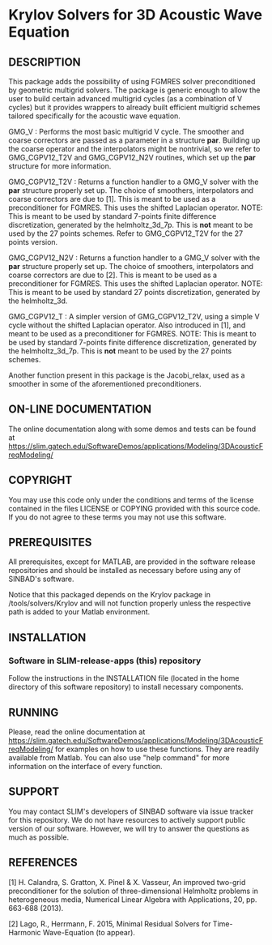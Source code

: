 # Krylov Solvers for 3D Acoustic Wave Equation
##  DESCRIPTION
 This package adds the possibility of using FGMRES solver preconditioned by
 geometric multigrid solvers. The package is generic enough to allow the user 
 to build certain advanced multigrid cycles (as a combination of V cycles)
 but it provides wrappers to already built efficient multigrid schemes tailored
 specifically for the acoustic wave equation.
 
GMG_V
: Performs the most basic multigrid V cycle. The smoother and coarse correctors
  are passed as a parameter in a structure **par**. Building up the coarse 
  operator and the interpolators might be nontrivial, so we refer to 
  GMG_CGPV12_T2V and  GMG_CGPV12_N2V routines, which set up the **par** 
  structure for more information.
  
GMG_CGPV12_T2V
: Returns a function handler to a GMG_V solver with the **par** structure 
  properly set up. The choice of smoothers, interpolators and coarse correctors
  are due to [1]. This is meant to be used as a preconditioner for FGMRES. 
  This uses the shifted Laplacian operator.
  NOTE: This is meant to be used by standard 7-points finite difference
  discretization, generated by the helmholtz_3d_7p. This is **not** meant to be
  used by the 27 points schemes. Refer to GMG_CGPV12_T2V for the 27 points 
  version.

GMG_CGPV12_N2V
: Returns a function handler to a GMG_V solver with the **par** structure 
  properly set up. The choice of smoothers, interpolators and coarse correctors
  are due to [2]. This is meant to be used as a preconditioner for FGMRES. 
  This uses the shifted Laplacian operator.
  NOTE: This is meant to be used by standard 27 points discretization, generated
  by the helmholtz_3d. 
  
GMG_CGPV12_T
: A simpler version of GMG_CGPV12_T2V, using a simple V cycle without the 
  shifted Laplacian operator. Also introduced in [1], and meant to be used
  as a preconditioner for FGMRES.
  NOTE: This is meant to be used by standard 7-points finite difference
  discretization, generated by the helmholtz_3d_7p. This is **not** meant to be
  used by the 27 points schemes. 
  
Another function present in this package is the Jacobi_relax, used as a smoother
in some of the aforementioned preconditioners.
  
##  ON-LINE DOCUMENTATION
  The online documentation along with some demos and tests can be found at
  <https://slim.gatech.edu/SoftwareDemos/applications/Modeling/3DAcousticFreqModeling/>
  
##  COPYRIGHT
 You may use this code only under the conditions and terms of the
 license contained in the files LICENSE or COPYING provided with this
 source code. If you do not agree to these terms you may not use this
 software.
 
##  PREREQUISITES
 All prerequisites, except for MATLAB, are provided in the software
 release repositories and should be installed as necessary before using
 any of SINBAD's software.
 
 Notice that this packaged depends on the Krylov package in 
 /tools/solvers/Krylov and will not function properly unless the respective
 path is added to your Matlab environment.
 
##  INSTALLATION
###  Software in SLIM-release-apps (this) repository
 Follow the instructions in the INSTALLATION file (located in the home
 directory of this software repository) to install necessary
 components.

##  RUNNING
 Please, read the online documentation at
 <https://slim.gatech.edu/SoftwareDemos/applications/Modeling/3DAcousticFreqModeling/>
 for examples on how to use these functions. They are readily available from
 Matlab. You can also use "help command" for more information on the
 interface of every function. 
 
##  SUPPORT
 You may contact SLIM's developers of SINBAD software via issue tracker for this repository. We do not have resources to actively support public version of our software. However, we will try to answer the questions as much as possible.

##  REFERENCES
[1] H. Calandra, S. Gratton, X. Pinel & X. Vasseur, An improved two-grid 
preconditioner for the solution of three-dimensional Helmholtz problems in 
heterogeneous media, Numerical Linear Algebra with Applications, 20, pp. 
663-688 (2013).

[2] Lago, R., Herrmann, F. 2015, Minimal Residual Solvers for Time-Harmonic
Wave-Equation (to appear).
